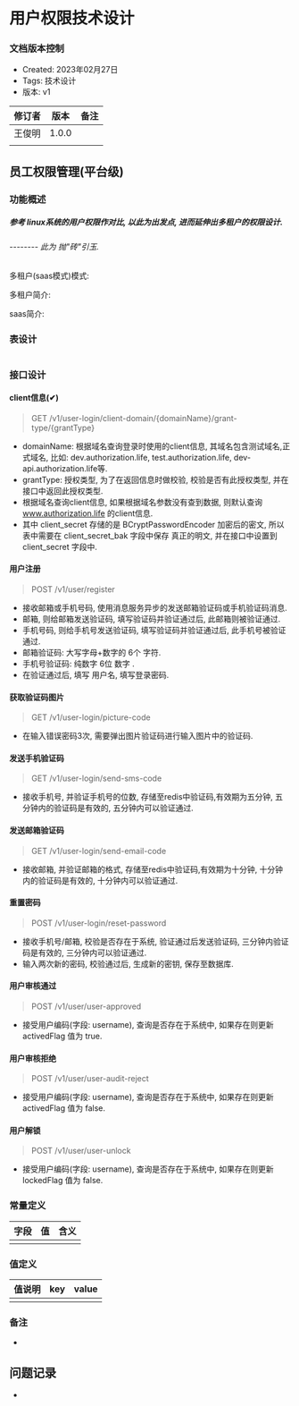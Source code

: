 # 用户权限技术设计

### 文档版本控制

- Created: 2023年02月27日
- Tags: 技术设计
- 版本: v1

| 修订者 | 版本    | 备注  |
| --- | ----- | --- |
| 王俊明 | 1.0.0 |     |
|     |       |     |

## 员工权限管理(平台级)

### 功能概述

##### 参考 linux系统的用户权限作对比, 以此为出发点, 进而延伸出多租户的权限设计.

###### -------- 此为 抛"砖"引玉.

多租户(saas模式)模式: 

多租户简介:

saas简介:

### 表设计

```sql

```

### 接口设计

#### client信息(✔)

> GET /v1/user-login/client-domain/{domainName}/grant-type/{grantType}

- domainName: 根据域名查询登录时使用的client信息, 其域名包含测试域名,正式域名, 比如: dev.authorization.life,
  test.authorization.life, dev-api.authorization.life等.
- grantType: 授权类型, 为了在返回信息时做校验, 校验是否有此授权类型, 并在接口中返回此授权类型.
- 根据域名查询client信息, 如果根据域名参数没有查到数据, 则默认查询 www.authorization.life 的client信息.
- 其中 client_secret 存储的是 BCryptPasswordEncoder 加密后的密文, 所以表中需要在 client_secret_bak 字段中保存 真正的明文,
  并在接口中设置到 client_secret 字段中.

#### 用户注册

> POST /v1/user/register

- 接收邮箱或手机号码, 使用消息服务异步的发送邮箱验证码或手机验证码消息.
- 邮箱, 则给邮箱发送验证码, 填写验证码并验证通过后, 此邮箱则被验证通过.
- 手机号码, 则给手机号发送验证码, 填写验证码并验证通过后, 此手机号被验证通过.
- 邮箱验证码: 大写字母+数字的 6个 字符.
- 手机号验证码: 纯数字 6位 数字 .
- 在验证通过后, 填写 用户名, 填写登录密码.

#### 获取验证码图片

> GET /v1/user-login/picture-code

- 在输入错误密码3次, 需要弹出图片验证码进行输入图片中的验证码.

#### 发送手机验证码

> GET /v1/user-login/send-sms-code

- 接收手机号, 并验证手机号的位数, 存储至redis中验证码,有效期为五分钟, 五分钟内的验证码是有效的, 五分钟内可以验证通过.

#### 发送邮箱验证码

> GET /v1/user-login/send-email-code

- 接收邮箱, 并验证邮箱的格式, 存储至redis中验证码,有效期为十分钟, 十分钟内的验证码是有效的, 十分钟内可以验证通过.

#### 重置密码

> POST /v1/user-login/reset-password

- 接收手机号/邮箱, 校验是否存在于系统, 验证通过后发送验证码, 三分钟内验证码是有效的, 三分钟内可以验证通过.
- 输入两次新的密码, 校验通过后, 生成新的密钥, 保存至数据库.

#### 用户审核通过

> POST /v1/user/user-approved

- 接受用户编码(字段: username), 查询是否存在于系统中, 如果存在则更新 activedFlag 值为 true.

#### 用户审核拒绝

> POST /v1/user/user-audit-reject

- 接受用户编码(字段: username), 查询是否存在于系统中, 如果存在则更新 activedFlag 值为 false.

#### 用户解锁

> POST /v1/user/user-unlock

- 接受用户编码(字段: username), 查询是否存在于系统中, 如果存在则更新 lockedFlag 值为 false.

### 常量定义

| 字段  | 值   | 含义  |
| --- | --- | --- |
|     |     |     |

### 值定义

| 值说明 | key | value |
| --- | --- | ----- |
|     |     |       |

### 备注

-

## 问题记录

- 
